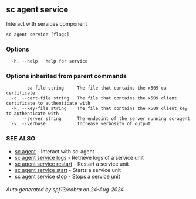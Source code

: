 ## sc agent service

Interact with services component

```
sc agent service [flags]
```

### Options

```
  -h, --help   help for service
```

### Options inherited from parent commands

```
      --ca-file string     The file that contains the x509 ca certificate
  -c, --cert-file string   The file that contains the x509 client certificate to authenticate with
  -k, --key-file string    The file that contains the x509 client key to authenticate with
      --server string      The endpoint of the server running sc-agent
  -v, --verbose            Increase verbosity of output
```

### SEE ALSO

* [sc agent](sc_agent.md)	 - Interact with sc-agent
* [sc agent service logs](sc_agent_service_logs.md)	 - Retrieve logs of a service unit
* [sc agent service restart](sc_agent_service_restart.md)	 - Restart a service unit
* [sc agent service start](sc_agent_service_start.md)	 - Starts a service unit
* [sc agent service stop](sc_agent_service_stop.md)	 - Stops a service unit

###### Auto generated by spf13/cobra on 24-Aug-2024
